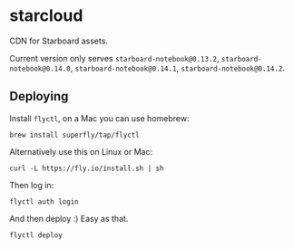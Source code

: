 # starcloud

CDN for Starboard assets.

Current version only serves `starboard-notebook@0.13.2`, `starboard-notebook@0.14.0`, `starboard-notebook@0.14.1`, `starboard-notebook@0.14.2`.

## Deploying

Install `flyctl`, on a Mac you can use homebrew:
```shell
brew install superfly/tap/flyctl
```

Alternatively use this on Linux or Mac:

```shell
curl -L https://fly.io/install.sh | sh
```

Then log in:
```shell
flyctl auth login
```

And then deploy :) Easy as that.
```shell
flyctl deploy
```